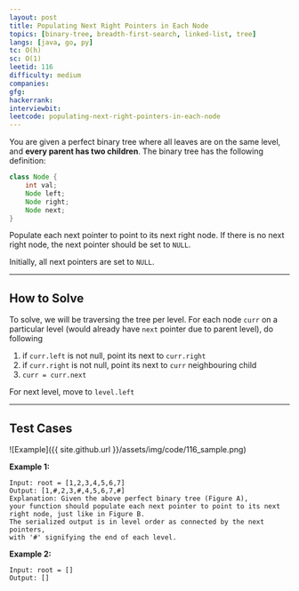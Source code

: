 ```yaml
---
layout: post
title: Populating Next Right Pointers in Each Node
topics: [binary-tree, breadth-first-search, linked-list, tree]
langs: [java, go, py]
tc: O(h)
sc: O(1)
leetid: 116
difficulty: medium
companies: 
gfg: 
hackerrank: 
interviewbit: 
leetcode: populating-next-right-pointers-in-each-node
---
```


You are given a perfect binary tree where all leaves are on the same level, and **every parent has two children**. 
The binary tree has the following definition:
```java
class Node {
    int val;
    Node left;
    Node right;
    Node next;
}
```
Populate each next pointer to point to its next right node. If there is no next right node, the next pointer should be set to `NULL`.

Initially, all next pointers are set to `NULL`.

---
## How to Solve

To solve, we will be traversing the tree per level.
For each node `curr` on a particular level (would already have `next` pointer due to parent level), do following
1. if `curr.left` is not null, point its next to `curr.right`
2. if `curr.right` is not null, point its next to `curr` neighbouring child
3. `curr = curr.next`

For next level, move to `level.left`

---
## Test Cases

![Example]({{ site.github.url }}/assets/img/code/116_sample.png)

**Example 1:**
```
Input: root = [1,2,3,4,5,6,7]
Output: [1,#,2,3,#,4,5,6,7,#]
Explanation: Given the above perfect binary tree (Figure A), 
your function should populate each next pointer to point to its next right node, just like in Figure B. 
The serialized output is in level order as connected by the next pointers, 
with '#' signifying the end of each level.
```

**Example 2:**
```
Input: root = []
Output: []
```
